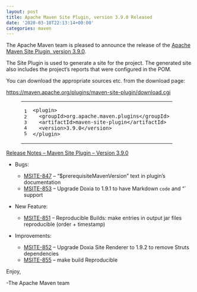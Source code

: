 ```yaml
---
layout: post
title: Apache Maven Site Plugin, version 3.9.0 Released
date: '2020-03-10T22:13:14+00:00'
categories: maven
---
```

<div class="entry-content"><p>The Apache Maven team is pleased to announce the release of the
<a href="https://maven.apache.org/plugins/maven-site-plugin/">Apache Maven Site Plugin, version 3.9.0</a>.</p>

<p>The Site Plugin is used to generate a site for the project. The generated site
also includes the project&rsquo;s reports that were configured in the POM.</p>

<p>You can download the appropriate sources etc. from the download page:</p>

<p><a href="https://maven.apache.org/plugins/maven-site-plugin/download.cgi">https://maven.apache.org/plugins/maven-site-plugin/download.cgi</a></p>

<figure class='code'><figcaption><span></span></figcaption><div class="highlight"><table><tr><td class="gutter"><pre class="line-numbers"><span class='line-number'>1</span>
<span class='line-number'>2</span>
<span class='line-number'>3</span>
<span class='line-number'>4</span>
<span class='line-number'>5</span>
</pre></td><td class='code'><pre><code class='xml'><span class='line'><span class="nt">&lt;plugin&gt;</span>
</span><span class='line'>  <span class="nt">&lt;groupId&gt;</span>org.apache.maven.plugins<span class="nt">&lt;/groupId&gt;</span>
</span><span class='line'>  <span class="nt">&lt;artifactId&gt;</span>maven-site-plugin<span class="nt">&lt;/artifactId&gt;</span>
</span><span class='line'>  <span class="nt">&lt;version&gt;</span>3.9.0<span class="nt">&lt;/version&gt;</span>
</span><span class='line'><span class="nt">&lt;/plugin&gt;</span>
</span></code></pre></td></tr></table></div></figure>


<!-- more -->


<p><a href="https://issues.apache.org/jira/secure/ReleaseNote.jspa?projectId=12317923&amp;version=12345725">Release Notes &ndash; Maven Site Plugin &ndash; Version 3.9.0</a></p>

<ul>
<li><p>Bugs:</p>

<ul>
<li><a href="https://issues.apache.org/jira/browse/MSITE-847">MSITE-847</a> &ndash; &ldquo;$prerequisiteMavenVersion&rdquo; text in plugin&rsquo;s documentation</li>
<li><a href="https://issues.apache.org/jira/browse/MSITE-853">MSITE-853</a> &ndash; Upgrade Doxia to 1.9.1 to have Markdown <code>code</code> and &#8220;` support</li>
</ul>
</li>
<li><p>New Feature:</p>

<ul>
<li><a href="https://issues.apache.org/jira/browse/MSITE-851">MSITE-851</a> &ndash; Reproducible Builds: make entries in output jar files reproducible (order + timestamp)</li>
</ul>
</li>
<li><p>Improvements:</p>

<ul>
<li><a href="https://issues.apache.org/jira/browse/MSITE-852">MSITE-852</a> &ndash; Upgrade Doxia Site Renderer to 1.9.2 to remove Struts dependencies</li>
<li><a href="https://issues.apache.org/jira/browse/MSITE-855">MSITE-855</a> &ndash; make build Reproducible</li>
</ul>
</li>
</ul>


<p>Enjoy,</p>

<p>-The Apache Maven team</p>
</div>
